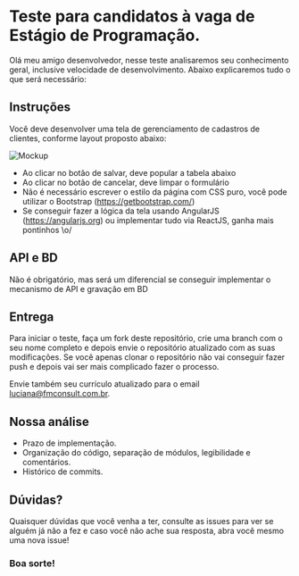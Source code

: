 # Teste para candidatos à vaga de Estágio de Programação.

Olá meu amigo desenvolvedor, nesse teste analisaremos seu conhecimento geral, inclusive velocidade de desenvolvimento. 
Abaixo explicaremos tudo o que será necessário:

## Instruções

Você deve desenvolver uma tela de gerenciamento de cadastros de clientes, conforme layout proposto abaixo:

![Mockup](https://fmconsult.com.br/img-teste-vaga-estagio.png)

- Ao clicar no botão de salvar, deve popular a tabela abaixo
- Ao clicar no botão de cancelar, deve limpar o formulário
- Não é necessário escrever o estilo da página com CSS puro, você pode utilizar o Bootstrap (https://getbootstrap.com/)
- Se conseguir fazer a lógica da tela usando AngularJS (https://angularjs.org) ou implementar tudo via ReactJS, ganha mais pontinhos \o/

## API e BD

Não é obrigatório, mas será um diferencial se conseguir implementar o mecanismo de API e gravação em BD

## Entrega

Para iniciar o teste, faça um fork deste repositório, crie uma branch com o seu nome completo e depois envie o repositório atualizado com as suas modificações. Se você apenas clonar o repositório não vai conseguir fazer push e depois vai ser mais complicado fazer o processo.

Envie também seu currículo atualizado para o email luciana@fmconsult.com.br.

## Nossa análise

- Prazo de implementação.
- Organização do código, separação de módulos, legibilidade e comentários.
- Histórico de commits.

## Dúvidas?

Quaisquer dúvidas que você venha a ter, consulte as issues para ver se alguém já não a fez e caso você não ache sua resposta, abra você mesmo uma nova issue!

### Boa sorte!
